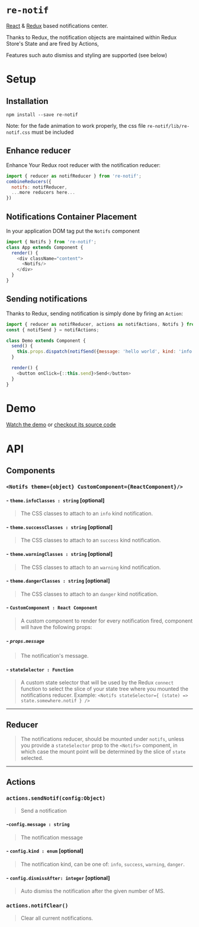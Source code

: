 # `re-notif`

[React](https://github.com/facebook/react) & [Redux](https://github.com/rackt/redux) based notifications center.

Thanks to Redux, the notification objects are maintained within Redux Store's State and are fired by Actions,

Features such auto dismiss and styling are supported (see below)


# Setup

## Installation

`npm install --save re-notif`

Note: for the fade animation to work properly, the css file `re-notif/lib/re-notif.css` must be included

## Enhance reducer

Enhance Your Redux root reducer with the notification reducer:

```js
import { reducer as notifReducer } from 're-notif';
combineReducers({
  notifs: notifReducer,
  ...more reducers here...
})
```

## Notifications Container Placement

In your application DOM tag put the `Notifs` component

```js
import { Notifs } from 're-notif';
class App extends Component {
  render() {
    <div className="content">
      <Notifs/>
    </div>
  }
}
```

## Sending notifications

Thanks to Redux, sending notification is simply done by firing an `Action`:
``` javascript
import { reducer as notifReducer, actions as notifActions, Notifs } from 're-notif';
const { notifSend } = notifActions;

class Demo extends Component {
  send() {
    this.props.dispatch(notifSend({message: 'hello world', kind: 'info', dismissAfter: 2000}));
  }

  render() {
    <button onClick={::this.send}>Send</button>
  }
}
```
# Demo

[Watch the demo](http://indexiatech.github.io/re-notif) or [checkout its source code](https://github.com/indexiatech/re-notif/blob/master/demo/index.js)


# API

## Components

### `<Notifs theme={object} CustomComponent={ReactComponent}/>`

#### - `theme.infoClasses : string` [optional]

> The CSS classes to attach to an `info` kind notification.

#### - `theme.successClasses : string` [optional]

> The CSS classes to attach to an `success` kind notification.

#### - `theme.warningClasses : string` [optional]

> The CSS classes to attach to an `warning` kind notification.

#### - `theme.dangerClasses : string` [optional]

> The CSS classes to attach to an `danger` kind notification.

#### - `CustomComponent : React Component`

> A custom component to render for every notification fired, component will have the following props:

##### - `props.message`

> The notification's message.

#### - `stateSelector : Function`

> A custom state selector that will be used by the Redux `connect` function to select the slice of your state tree where you mounted the notifications reducer. Example: `<Notifs stateSelector={ (state) => state.somewhere.notif } />`

---

## Reducer

> The notifications reducer, should be mounted under `notifs`, unless you provide a `stateSelector` prop to the `<Notifs>` component, in which case the mount point will be determined by the slice of `state` selected.

---

## Actions

### `actions.sendNotif(config:Object)`

> Send a notification

#### -`config.message : string`

> The notification message

#### - `config.kind : enum` [optional]

> The notification kind, can be one of: `info`, `success`, `warning`, `danger`.

#### - `config.dismissAfter: integer` [optional]

> Auto dismiss the notification after the given number of MS.

### `actions.notifClear()`

> Clear all current notifications.
